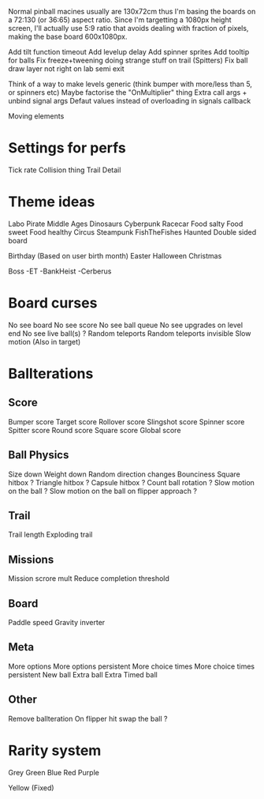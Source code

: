 Normal pinball macines usually are 130x72cm thus I'm basing the boards on a 72:130 (or 36:65) aspect ratio.
Since I'm targetting a 1080px height screen, I'll actually use 5:9 ratio that avoids dealing with fraction of pixels, making the base board 600x1080px.

Add tilt function timeout
Add levelup delay
Add spinner sprites
Add tooltip for balls
Fix freeze+tweening doing strange stuff on trail (Spitters)
Fix ball draw layer not right on lab semi exit

Think of a way to make levels generic (think bumper with more/less than 5, or spinners etc)
Maybe factorise the "OnMultiplier" thing
Extra call args + unbind signal args
Defaut values instead of overloading in signals callback

Moving elements

# Settings for perfs
Tick rate
Collision thing
Trail Detail

# Theme ideas
Labo
Pirate
Middle Ages
Dinosaurs
Cyberpunk
Racecar
Food salty
Food sweet
Food healthy
Circus
Steampunk
FishTheFishes
Haunted
Double sided board


Birthday (Based on user birth month)
Easter
Halloween
Christmas

Boss
-ET
-BankHeist
-Cerberus

# Board curses
No see board
No see score
No see ball queue
No see upgrades on level end
No see live ball(s) ?
Random teleports
Random teleports invisible
Slow motion (Also in target)

# Ballterations

## Score
Bumper score
Target score
Rollover score
Slingshot score
Spinner score
Spitter score
Round score
Square score
Global score

## Ball Physics
Size down
Weight down
Random direction changes
Bounciness
Square hitbox ?
Triangle hitbox ?
Capsule hitbox ?
Count ball rotation ?
Slow motion on the ball ?
Slow motion on the ball on flipper approach ?

## Trail
Trail length
Exploding trail

## Missions
Mission scrore mult
Reduce completion threshold

## Board
Paddle speed
Gravity inverter

## Meta
More options
More options persistent
More choice times
More choice times persistent
New ball
Extra ball
Extra
Timed ball

## Other
Remove ballteration
On flipper hit swap the ball ?

# Rarity system

Grey
Green
Blue
Red
Purple

Yellow (Fixed)
